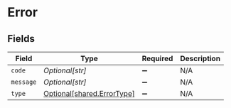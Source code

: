 # Error


## Fields

| Field                                                          | Type                                                           | Required                                                       | Description                                                    |
| -------------------------------------------------------------- | -------------------------------------------------------------- | -------------------------------------------------------------- | -------------------------------------------------------------- |
| `code`                                                         | *Optional[str]*                                                | :heavy_minus_sign:                                             | N/A                                                            |
| `message`                                                      | *Optional[str]*                                                | :heavy_minus_sign:                                             | N/A                                                            |
| `type`                                                         | [Optional[shared.ErrorType]](../../models/shared/errortype.md) | :heavy_minus_sign:                                             | N/A                                                            |